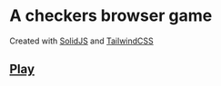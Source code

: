 # A checkers browser game

Created with [SolidJS](https://www.solidjs.com/) and [TailwindCSS](https://tailwindcss.com/)

## [Play](https://crazytieguy.github.io/checkers/)
